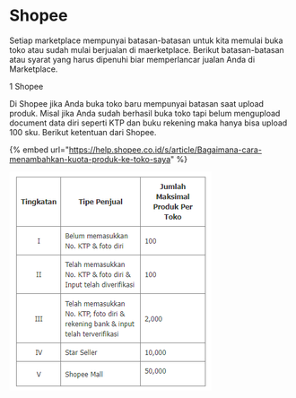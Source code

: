 # Shopee

Setiap marketplace mempunyai batasan-batasan untuk kita memulai buka toko atau sudah mulai berjualan di maerketplace. Berikut batasan-batasan atau syarat yang harus dipenuhi biar memperlancar jualan Anda di Marketplace.

1 Shopee

Di Shopee jika Anda buka toko baru mempunyai batasan saat upload produk. Misal jika Anda sudah berhasil buka toko tapi belum mengupload document data diri seperti KTP dan buku rekening maka hanya bisa upload 100 sku. Berikut ketentuan dari Shopee.

{% embed url="https://help.shopee.co.id/s/article/Bagaimana-cara-menambahkan-kuota-produk-ke-toko-saya" %}

![](<../../.gitbook/assets/image (443) (1) (1) (1).png>)
